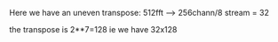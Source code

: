 Here we have an uneven transpose:
512fft --> 256chann/8 stream = 32 

the transpose is 2**7=128 
ie we have 32x128 
